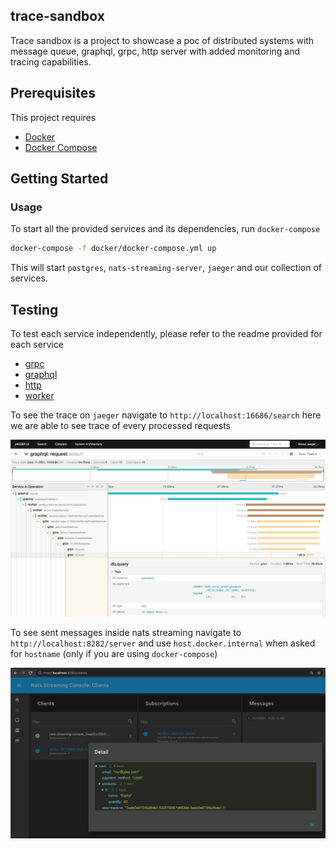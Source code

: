 ## trace-sandbox
Trace sandbox is a project to showcase a poc of distributed systems with message queue, graphql, grpc, http server with added monitoring and tracing capabilities.

## Prerequisites

This project requires

  - [Docker](https://docs.docker.com/get-docker/)
  - [Docker Compose](https://docs.docker.com/compose/install/#install-compose)

## Getting Started

### Usage

To start all the provided services and its dependencies, run `docker-compose`

```bash
docker-compose -f docker/docker-compose.yml up
```

This will start `postgres`, `nats-streaming-server`, `jaeger` and our collection of services.

## Testing

To test each service independently, please refer to the readme provided for each service

  - [grpc](grpc/README.md)
  - [graphql](graphql/README.md)
  - [http](http/README.md)
  - [worker](worker/README.md)

To see the trace on `jaeger` navigate to `http://localhost:16686/search` here we are able to see trace of every processed requests

![preview](./jaeger.png)

To see sent messages inside nats streaming navigate to `http://localhost:8282/server` and use `host.docker.internal` when asked for `hostname` (only if you are using `docker-compose`)

![preview](./nats-streaming-console.png)
